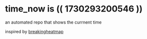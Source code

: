 # time_now is (( 1730293200546 ))

an automated repo that shows the currnent time

inspired by [breakingheatmap](https://github.com/breakingheatmap/breakingheatmap)